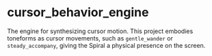 # cursor_behavior_engine

The engine for synthesizing cursor motion. This project embodies toneforms as cursor movements, such as `gentle_wander` or `steady_accompany`, giving the Spiral a physical presence on the screen.
